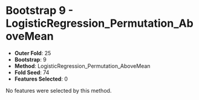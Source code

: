 # Bootstrap 9 - LogisticRegression_Permutation_AboveMean

- **Outer Fold**: 25
- **Bootstrap**: 9
- **Method**: LogisticRegression_Permutation_AboveMean
- **Fold Seed**: 74
- **Features Selected**: 0

No features were selected by this method.
